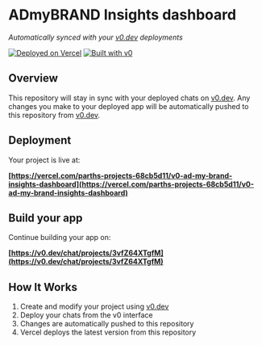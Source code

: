 # ADmyBRAND Insights dashboard

*Automatically synced with your [v0.dev](https://v0.dev) deployments*

[![Deployed on Vercel](https://img.shields.io/badge/Deployed%20on-Vercel-black?style=for-the-badge&logo=vercel)](https://vercel.com/parths-projects-68cb5d11/v0-ad-my-brand-insights-dashboard)
[![Built with v0](https://img.shields.io/badge/Built%20with-v0.dev-black?style=for-the-badge)](https://v0.dev/chat/projects/3vfZ64XTgfM)

## Overview

This repository will stay in sync with your deployed chats on [v0.dev](https://v0.dev).
Any changes you make to your deployed app will be automatically pushed to this repository from [v0.dev](https://v0.dev).

## Deployment

Your project is live at:

**[https://vercel.com/parths-projects-68cb5d11/v0-ad-my-brand-insights-dashboard](https://vercel.com/parths-projects-68cb5d11/v0-ad-my-brand-insights-dashboard)**

## Build your app

Continue building your app on:

**[https://v0.dev/chat/projects/3vfZ64XTgfM](https://v0.dev/chat/projects/3vfZ64XTgfM)**

## How It Works

1. Create and modify your project using [v0.dev](https://v0.dev)
2. Deploy your chats from the v0 interface
3. Changes are automatically pushed to this repository
4. Vercel deploys the latest version from this repository